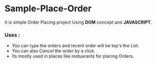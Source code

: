 # Sample-Place-Order

It is simple Order Placing project Using **DOM** concept and **JAVASCRIPT**.

### Uses :
* You can type the orders and recent order will be top's the List.
* You can also *Cancel* the order by a click. 
* Its mostly used in places like restuarants for placing Orders.
